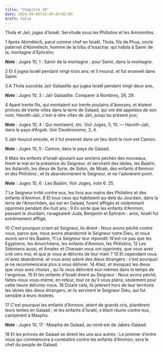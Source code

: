 ```yaml
---
title: "Chapitre 10"
date: 2024-09-06T18:40:45+02:00
draft: false
---
```



Thola et Jaïr, juges d’Israël.
Servitude sous les Philistins et les Ammonites.


1 Après Abimélech, parut comme chef en Israël, Thola, fils de Phua, oncle paternel d'Abimélech, homme de la tribu d'Issachar, qui habita à Samir de la, montagne d'Ephraïm;

***Note*** :  Juges 10, 1 : Samir de la montagne ; pour Samir, dans la montagne.

2 Et il jugea Israël pendant vingt-trois ans; et il mourut, et fut enseveli dans Samir.


3 A Thola succéda Jaïr Galaadite qui jugea Israël pendant vingt-deux ans,

***Note*** :  Juges 10, 3 : Jaïr Galaadite. Comparer à Nombres, 26, 29.

4 Ayant trente fils, qui montaient sur trente poulains d'ânesses, et étaient princes de trente villes dans la terre de Galaad, qui ont été appelées de son nom, Havoth-Jaïr, c'est-à-dire villes de Jaïr, jusqu'au présent jour,

***Note*** :  Juges 10, 4 : Qui montaient, etc. Voir Juges, 5, 10. ― Havoth-Jaïr, dans le pays d’Argob. Voir Deutéronome, 3, 4.

5 Jaïr mourut ensuite, et il fut enseveli dans un lieu dont le nom est Camon.

***Note*** :  Juges 10, 5 : Camon, dans le pays de Galaad.


6 Mais les enfants d'Israël ajoutant aux anciens péchés des nouveaux, firent le mal en la présence du Seigneur, et servirent des idoles, les Baalim, les Astaroth, les dieux de Syrie, de Sidon, de Moab, des enfants d'Ammon et des Philistins ; et ils abandonnèrent le Seigneur, et ne l'adorèrent point.

***Note*** :  Juges 10, 6 : Les Baalim. Voir Juges, note 6. 25.

7 Le Seigneur irrité contre eux, les livra aux mains des Philistins et des enfants d'Ammon. 8 Et tous ceux qui habitaient au-delà du Jourdain, dans la terre de l'Amorrhéen, qui est en Galaad, furent affligés et violemment opprimés pendant dix-huit ans ; 9 En sorte que les enfants d'Ammon, passant le Jourdain, ravageaient Juda, Benjamin et Ephraïm : ainsi, Israël fut extrêmement affligé,


10 C'est pourquoi criant ait Seigneur, ils dirent : Nous avons péché contre vous, parce que, nous avons abandonné le Seigneur notre Dieu, et nous avons servi les Baalim, 11 Le Seigneur leur répondit: N'est-ce pas que les Egyptiens, les Amorrhéens, les enfants d'Ammon, les Philistins, 12 Les Sidoniens aussi, et Amalec et Chanaan vous ont opprimés, que vous avez crié vers moi, et que je vous ai délivrés de leur main ? 13 Et cependant vous m'avez abandonné, et vous avez adoré des dieux étrangers : c'est pourquoi je ne recommencerai plus à vous délivrer. 14 Allez, et invoquez les dieux que vous avez choisis ; qu'ils vous délivrent eux-mêmes dans le temps de l'angoisse. 15 Et les enfants d'Israël dirent au Seigneur : Nous avons péché, faites-nous vous-même, en retour, tout ce qu'il vous plaira; seulement pour cette heure délivrez-nous. 16 Disant cela, ils jetèrent hors de leur territoire les idoles des dieux étrangers, et ils servirent le Seigneur Dieu, qui fut sensible à leurs misères.


17 C'est pourquoi les enfants d'Ammon, jetant de grands cris, plantèrent leurs tentes en Galaad ; et les enfants d'Israël, s'étant réunis contre eux, campèrent à Maspha.

***Note*** :  Juges 10, 17 : Maspha de Galaad, au nord-est de Jabès-Galaad.

18 Et les princes de Galaad se dirent les uns aux autres : Le premier d'entre nous qui commencera à combattre contre les enfants d'Ammon, sera le chef du peuple de Galaad.

